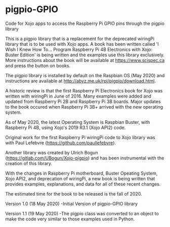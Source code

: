 # pigpio-GPIO
Code for Xojo apps to access the Raspberry Pi GPIO pins through the pigpio library

This is a pigpio library that is a replacement for the deprecated wiringPi library that
is to be used with Xojo apps. A book has been written called 'I Wish I Knew How To...
Program Raspberry Pi 4B Electronics with Xojo: Buster Edition' is being written and the 
examples use this library exclusively. More instructions about the book will be available
at https://www.scispec.ca and press the button on books.

The pigpio library is installed by default on the Raspbian OS (May 2020) and instructions 
are available at http://abyz.me.uk/rpi/pigpio/download.html.

A historic review is that the first Raspberry Pi Electronics book for Xojo was written
with wiringPi in June of 2016. Many examples were added and updated from Raspberry Pi 2B and
Raspberry Pi 3B boards. Major updates to the book occured when Raspberry Pi 3B+ arrived with
the new operating system. 

As of May 2020, the latest Operating System is Raspbian Buster, with Raspberry Pi 4B, 
using Xojo's 2019 R3.1 (Xojo API2) code. 

Original work for the first Raspberry Pi wiringPi code to Xojo library was with Paul Lefebvre 
(https://github.com/paullefebvre). 

Another library was created by Ulrich Bogun (https://gitlab.com/UBogun/Xojo-pigpio)
and has been instrumental with the creation of this library.

With the changes in Raspberry Pi motherboard, Buster Opeating System, Xojo API2, and deprecation
of wiringPi, a new book is being written that provides examples, explanations, and 
data for all of these recent changes. 

The estimated time for the book to be released is the fall of 2020. 

Version 1.0 (18 May 2020)
-Initial Version of pigpio-GPIO library

Version 1.1 (19 May 2020)
-The pigpio class was converted to an object to make the code very similar to 
those examples used in Python. 
